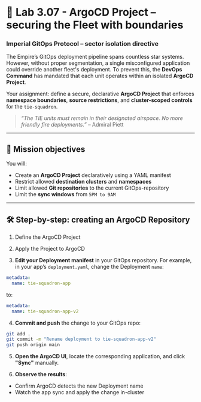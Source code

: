 # 🧭 Lab 3.07 - ArgoCD Project – securing the Fleet with boundaries

### **Imperial GitOps Protocol – sector isolation directive**

The Empire’s GitOps deployment pipeline spans countless star systems. However, without proper segmentation, a single misconfigured application could override another fleet's deployment. To prevent this, the **DevOps Command** has mandated that each unit operates within an isolated **ArgoCD Project**.

Your assignment: define a secure, declarative **ArgoCD Project** that enforces **namespace boundaries**, **source restrictions**, and **cluster-scoped controls** for the `tie-squadron`.

> _“The TIE units must remain in their designated airspace. No more friendly fire deployments.”_ – Admiral Piett

---

## 🎯 Mission objectives

You will:

- Create an **ArgoCD Project** declaratively using a YAML manifest
- Restrict allowed **destination clusters** and **namespaces**
- Limit allowed **Git repositories** to the current GitOps-repository
- Limit the **sync windows** from `5PM to 9AM`

---

## 🛠️ Step-by-step: creating an ArgoCD Repository

1.  Define the ArgoCD Project

2.  Apply the Project to ArgoCD

3.  **Edit your Deployment manifest** in your GitOps repository.
    For example, in your app’s `deployment.yaml`, change the Deployment `name`:

```yaml
metadata:
  name: tie-squadron-app
```

to:

```yaml
metadata:
  name: tie-squadron-app-v2
```

4.  **Commit and push** the change to your GitOps repo:

```bash
git add .
git commit -m "Rename deployment to tie-squadron-app-v2"
git push origin main
```

5.  **Open the ArgoCD UI**, locate the corresponding application, and click **"Sync"** manually.

6.  **Observe the results**:

- Confirm ArgoCD detects the new Deployment name
- Watch the app sync and apply the change in-cluster
